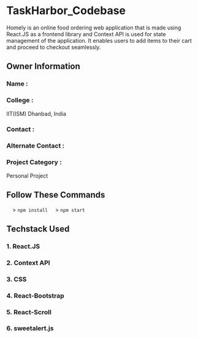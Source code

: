 # TaskHarbor_Codebase
Homely is an online food ordering web application that is made using React.JS as a frontend library and Context API is used for state management of the application. It enables users to add items to their cart and proceed to checkout seamlessly.

## Owner Information

### Name :

### College :

IIT(ISM) Dhanbad, India

### Contact :


### Alternate Contact :


### Project Category :

Personal Project


## Follow These Commands 
&nbsp;&nbsp;&nbsp;&nbsp;> <code>npm install</code>
&nbsp;&nbsp;&nbsp;&nbsp;> <code>npm start</code>       

## Techstack Used
### 1. React.JS
### 2. Context API
### 3. CSS
### 4. React-Bootstrap
### 5. React-Scroll
### 6. sweetalert.js
